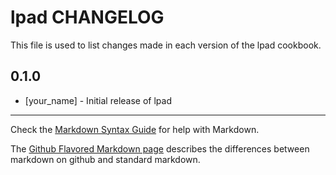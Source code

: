 lpad CHANGELOG
==============

This file is used to list changes made in each version of the lpad cookbook.

0.1.0
-----
- [your_name] - Initial release of lpad

- - -
Check the [Markdown Syntax Guide](http://daringfireball.net/projects/markdown/syntax) for help with Markdown.

The [Github Flavored Markdown page](http://github.github.com/github-flavored-markdown/) describes the differences between markdown on github and standard markdown.
